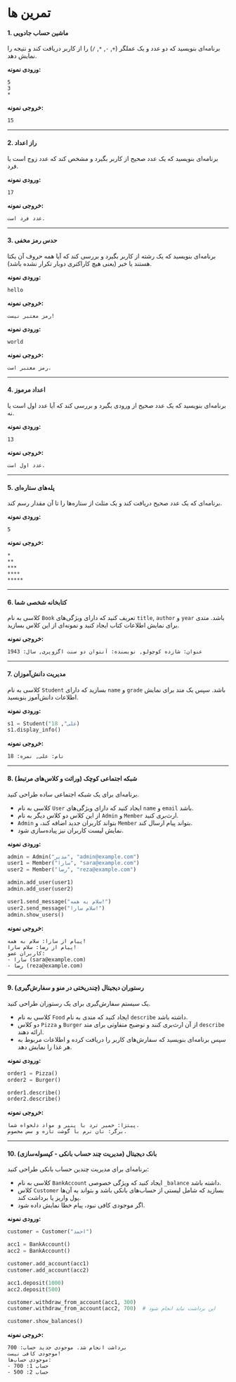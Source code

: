 # تمرین ها

#### 1. **ماشین حساب جادویی**  
برنامه‌ای بنویسید که دو عدد و یک عملگر (`+`, `-`, `*`, `/`) را از کاربر دریافت کند و نتیجه را نمایش دهد.  

**ورودی نمونه:**  
```
5
3
*
```  
**خروجی نمونه:**  
```
15
```

---

#### 2. **راز اعداد**  
برنامه‌ای بنویسید که یک عدد صحیح از کاربر بگیرد و مشخص کند که عدد زوج است یا فرد.  

**ورودی نمونه:**  
```
17
```  
**خروجی نمونه:**  
```
عدد فرد است.
```

---

#### 3. **حدس رمز مخفی**  
برنامه‌ای بنویسید که یک رشته از کاربر بگیرد و بررسی کند که آیا همه حروف آن یکتا هستند یا خیر (یعنی هیچ کاراکتری دوبار تکرار نشده باشد).  

**ورودی نمونه:**  
```
hello
```  
**خروجی نمونه:**  
```
رمز معتبر نیست!
```  

**ورودی نمونه:**  
```
world
```  
**خروجی نمونه:**  
```
رمز معتبر است.
```

---

#### 4. **اعداد مرموز**  
برنامه‌ای بنویسید که یک عدد صحیح از ورودی بگیرد و بررسی کند که آیا عدد اول است یا نه.  

**ورودی نمونه:**  
```
13
```  
**خروجی نمونه:**  
```
عدد اول است.
```

---

#### 5. **پله‌های ستاره‌ای**  
برنامه‌ای که یک عدد صحیح دریافت کند و یک مثلث از ستاره‌ها را تا آن مقدار رسم کند.  

**ورودی نمونه:**  
```
5
```  
**خروجی نمونه:**  
```
*
**
***
****
*****
```

---

#### 6. **کتابخانه شخصی شما**  
کلاسی به نام `Book` تعریف کنید که دارای ویژگی‌های `title`, `author` و `year` باشد. متدی برای نمایش اطلاعات کتاب ایجاد کنید و نمونه‌ای از این کلاس بسازید.  

**خروجی نمونه:**  
```
عنوان: شازده کوچولو, نویسنده: آنتوان دو سنت اگزوپری, سال: 1943
```

---

#### 7. **مدیریت دانش‌آموزان**  
کلاسی به نام `Student` بسازید که دارای `name` و `grade` باشد. سپس یک متد برای نمایش اطلاعات دانش‌آموز بنویسید.  

**ورودی نمونه:**  
```python
s1 = Student("علی", 18)
s1.display_info()
```  
**خروجی نمونه:**  
```
نام: علی, نمره: 18
```

---

#### 8. **شبکه اجتماعی کوچک (وراثت و کلاس‌های مرتبط)**  
برنامه‌ای برای یک شبکه اجتماعی ساده طراحی کنید.  
- کلاسی به نام `User` ایجاد کنید که دارای ویژگی‌های `name` و `email` باشد.  
- از این کلاس دو کلاس دیگر به نام `Admin` و `Member` ارث‌بری کنید.  
- `Admin` بتواند کاربران جدید اضافه کند، و `Member` بتواند پیام ارسال کند.  
- نمایش لیست کاربران نیز پیاده‌سازی شود.  

**ورودی نمونه:**  
```python
admin = Admin("مدیر", "admin@example.com")
user1 = Member("سارا", "sara@example.com")
user2 = Member("رضا", "reza@example.com")

admin.add_user(user1)
admin.add_user(user2)

user1.send_message("سلام به همه!")
user2.send_message("سلام سارا!")
admin.show_users()
```  

**خروجی نمونه:**  
```
پیام از سارا: سلام به همه!
پیام از رضا: سلام سارا!
کاربران عضو:
- سارا (sara@example.com)
- رضا (reza@example.com)
```

---

#### 9. **رستوران دیجیتال (چندریختی در منو و سفارش‌گیری)**  
یک سیستم سفارش‌گیری برای یک رستوران طراحی کنید.  
- کلاسی به نام `Food` ایجاد کنید که متدی به نام `describe` داشته باشد.  
- دو کلاس `Pizza` و `Burger` از آن ارث‌بری کنند و توضیح متفاوتی برای متد `describe` ارائه دهند.  
- سپس برنامه‌ای بنویسید که سفارش‌های کاربر را دریافت کرده و اطلاعات مربوط به هر غذا را نمایش دهد.  

**ورودی نمونه:**  
```python
order1 = Pizza()
order2 = Burger()

order1.describe()
order2.describe()
```  

**خروجی نمونه:**  
```
پیتزا: خمیر ترد با پنیر و مواد دلخواه شما.
برگر: نان نرم با گوشت تازه و سس مخصوص.
```

---

#### 10. **بانک دیجیتال (مدیریت چند حساب بانکی - کپسوله‌سازی)**  
برنامه‌ای برای مدیریت چندین حساب بانکی طراحی کنید:  
- کلاسی به نام `BankAccount` ایجاد کنید که ویژگی خصوصی `_balance` داشته باشد.  
- کلاس `Customer` بسازید که شامل لیستی از حساب‌های بانکی باشد و بتواند به آن‌ها پول واریز یا برداشت کند.  
- اگر موجودی کافی نبود، پیام خطا نمایش داده شود.  

**ورودی نمونه:**  
```python
customer = Customer("احمد")

acc1 = BankAccount()
acc2 = BankAccount()

customer.add_account(acc1)
customer.add_account(acc2)

acc1.deposit(1000)
acc2.deposit(500)

customer.withdraw_from_account(acc1, 300)
customer.withdraw_from_account(acc2, 700)  # این برداشت نباید انجام شود

customer.show_balances()
```  

**خروجی نمونه:**  
```
برداشت انجام شد. موجودی جدید حساب: 700
موجودی کافی نیست!
موجودی حساب‌ها:
- حساب 1: 700
- حساب 2: 500
```
